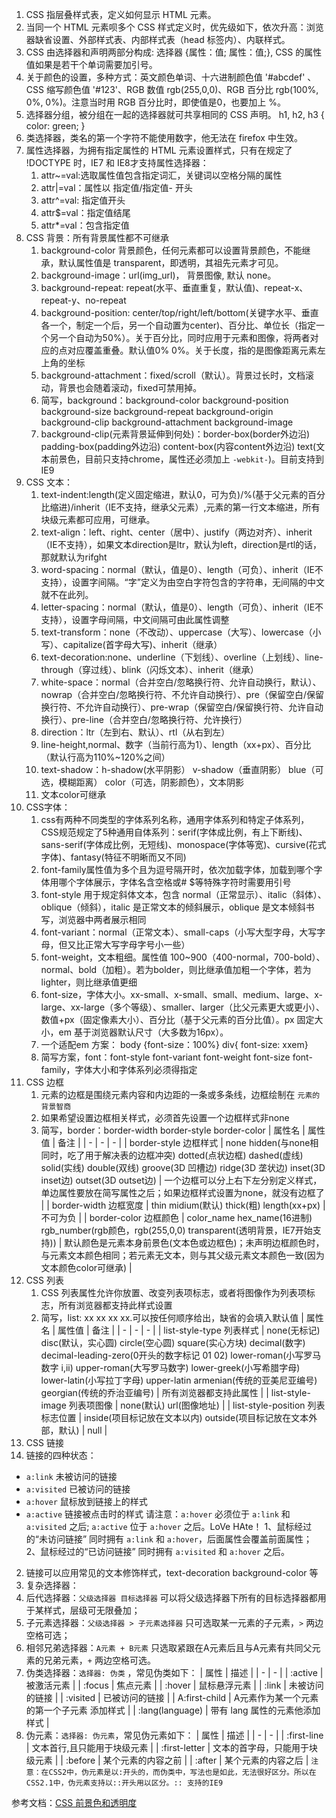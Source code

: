 1. CSS 指层叠样式表，定义如何显示 HTML 元素。
2. 当同一个 HTML 元素呗多个 CSS 样式定义时，优先级如下，依次升高：浏览器缺省设置、外部样式表、内部样式表（head 标签内）、内联样式。
3. CSS 由选择器和声明两部分构成: 选择器 {属性：值; 属性：值;}, CSS 的属性值如果是若干个单词需要加引号。
4. 关于颜色的设置，多种方式：英文颜色单词、十六进制颜色值 '#abcdef' 、CSS 缩写颜色值 '#123'、RGB 数值 rgb(255,0,0)、RGB 百分比 rgb(100%, 0%, 0%)。注意当时用 RGB 百分比时，即使值是0，也要加上 %。
5. 选择器分组，被分组在一起的选择器就可共享相同的 CSS 声明。
		h1, h2, h3 {
			color: green;
		}
6. 类选择器，类名的第一个字符不能使用数字，他无法在 firefox 中生效。
7. 属性选择器，为拥有指定属性的 HTML 元素设置样式，只有在规定了 !DOCTYPE 时，IE7 和 IE8才支持属性选择器：
	1. attr~=val:选取属性值包含指定词汇，关键词以空格分隔的属性
	2. attr|=val：属性以 指定值/指定值- 开头
	3. attr^=val: 指定值开头
	4. attr$=val：指定值结尾
	5. attr*=val：包含指定值
8. CSS 背景：所有背景属性都不可继承
	1. background-color 背景颜色，任何元素都可以设置背景颜色，不能继承，默认属性值是 transparent，即透明，其祖先元素才可见。
	2. background-image：url(img_url)， 背景图像, 默认 none。
	3. background-repeat: repeat(水平、垂直重复，默认值)、repeat-x、repeat-y、no-repeat
	4. background-position: center/top/right/left/bottom(关键字水平、垂直各一个，制定一个后，另一个自动置为center)、百分比、单位长（指定一个另一个自动为50%）。关于百分比，同时应用于元素和图像，将两者对应的点对应覆盖重叠。默认值0% 0%。关于长度，指的是图像距离元素左上角的坐标
	5. background-attachment：fixed/scroll（默认）。背景过长时，文档滚动，背景也会随着滚动，fixed可禁用掉。
	6. 简写，background：background-color background-position background-size background-repeat background-origin background-clip background-attachment background-image
    7. background-clip(元素背景延伸到何处)：border-box(border外边沿) padding-box(padding外边沿) content-box(内容content外边沿) text(文本前景色，目前只支持chrome，属性还必须加上 `-webkit-`)。目前支持到IE9
9. CSS 文本：
	1. text-indent:length(定义固定缩进，默认0，可为负)/%(基于父元素的百分比缩进)/inherit（IE不支持，继承父元素）,元素的第一行文本缩进，所有块级元素都可应用，可继承。
	2. text-align：left、right、center（居中）、justify（两边对齐）、inherit（IE不支持），如果文本direction是ltr，默认为left，direction是rtl的话，那就默认为rifght
	3. word-spacing：normal（默认，值是0）、length（可负）、inherit（IE不支持），设置字间隔。“字”定义为由空白字符包含的字符串，无间隔的中文就不在此列。
	4. letter-spacing：normal（默认，值是0）、length（可负）、inherit（IE不支持），设置字母间隔，中文间隔可由此属性调整
	5. text-transform：none（不改动）、uppercase（大写）、lowercase（小写）、capitalize(首字母大写)、inherit（继承）
	6. text-decoration:none、underline（下划线）、overline（上划线）、line-through（穿过线）、blink（闪烁文本）、inherit（继承）
	7. white-space：normal（合并空白/忽略换行符、允许自动换行，默认）、nowrap（合并空白/忽略换行符、不允许自动换行）、pre（保留空白/保留换行符、不允许自动换行）、pre-wrap（保留空白/保留换行符、允许自动换行）、pre-line（合并空白/忽略换行符、允许换行）
	8. direction：ltr（左到右、默认）、rtl（从右到左）
	9. line-height,normal、数字（当前行高为1）、length（xx+px）、百分比（默认行高为110%~120%之间）
	10. text-shadow：h-shadow(水平阴影） v-shadow（垂直阴影） blue（可选，模糊距离） color（可选，阴影颜色），文本阴影
	11. 文本color可继承
10. CSS字体：
	1. css有两种不同类型的字体系列名称，通用字体系列和特定子体系列，CSS规范规定了5种通用自体系列：serif(字体成比例，有上下断线)、sans-serif(字体成比例，无短线)、monospace(字体等宽)、cursive(花式字体)、fantasy(特征不明晰而又不同)
	2. font-family属性值为多个且为逗号隔开时，依次加载字体，加载到哪个字体用哪个字体展示，字体名含空格或# $等特殊字符时需要用引号
	3. font-style 用于规定斜体文本，包含 normal（正常显示）、italic（斜体）、oblique（倾斜），italic 是正常文本的倾斜展示，oblique 是文本倾斜书写，浏览器中两者展示相同
	4. font-variant：normal（正常文本）、small-caps（小写大型字母，大写字母，但又比正常大写字母字号小一些）
	5. font-weight，文本粗细。属性值 100~900（400-normal，700-bold）、normal、bold（加粗）。若为bolder，则比继承值加粗一个字体，若为lighter，则比继承值更细
	6. font-size，字体大小。xx-small、x-small、small、medium、large、x-large、xx-large（多个等级）、smaller、larger（比父元素更大或更小）、数值+px（固定像素大小）、百分比（基于父元素的百分比值）。px 固定大小，em 基于浏览器默认尺寸（大多数为16px）。
	7. 一个适配em 方案： body {font-size：100%} div{ font-size: xxem}
	8. 简写方案，font：font-style font-variant font-weight font-size font-family，字体大小和字体系列必须得指定
11. CSS 边框
	1. 元素的边框是围绕元素内容和内边距的一条或多条线，边框绘制在 `元素的背景智商` 
	2. 如果希望设置边框相关样式，必须首先设置一个边框样式非none
	3. 简写，border：border-width border-style border-color
 | 属性名 | 属性值 | 备注 |
	| - | - | - |
	| border-style 边框样式 | none hidden(与none相同时，吃了用于解决表的边框冲突) dotted(点状边框) dashed(虚线) solid(实线) double(双线) groove(3D 凹槽边) ridge(3D 垄状边) inset(3D inset边) outset(3D outset边) | 一个边框可以分上右下左分别定义样式，单边属性要放在简写属性之后；如果边框样式设置为none，就没有边框了 |
	| border-width 边框宽度 | thin midium(默认) thick(粗) length(xx+px) | 不可为负 |
	| border-color 边框颜色 | color_name hex_name(16进制) rgb_number(rgb颜色，rgb(255,0,0) transparent(透明背景，IE7开始支持)) | 默认颜色是元素本身前景色(文本色或边框色)；未声明边框颜色时，与元素文本颜色相同；若元素无文本，则与其父级元素文本颜色一致(因为文本颜色color可继承) |
12. CSS 列表
	1. CSS 列表属性允许你放置、改变列表项标志，或者将图像作为列表项标志，所有浏览器都支持此样式设置
	2. 简写，list: xx xx xx xx.可以按任何顺序给出，缺省的会填入默认值
 | 属性名 | 属性值 | 备注 | 
	| - | - | - |
	| list-style-type 列表样式 | none(无标记) disc(默认，实心圆) circle(空心圆) square(实心方块) decimal(数字) decimal-leading-zero(0开头的数字标记 01 02) lower-roman(小写罗马数字 i,ii) upper-roman(大写罗马数字) lower-greek(小写希腊字母) lower-latin(小写拉丁字母) upper-latin armenian(传统的亚美尼亚编号) georgian(传统的乔治亚编号) | 所有浏览器都支持此属性 |
	| list-style-image 列表项图像 | none(默认) url(图像地址) |
	| list-style-position 列表标志位置 | inside(项目标记放在文本以内) outside(项目标记放在文本外部，默认) | null |
13. CSS 链接
  1. 链接的四种状态：
   * `a:link` 未被访问的链接
   * `a:visited` 已被访问的链接
   * `a:hover` 鼠标放到链接上的样式
   * `a:active` 链接被点击时的样式
	请注意：`a:hover` 必须位于 `a:link` 和 `a:visited` 之后; `a:active` 位于 `a:hover` 之后。LoVe HAte！
	1、鼠标经过的“未访问链接” 同时拥有 `a:link` 和 `a:hover`，后面属性会覆盖前面属性；
	2、鼠标经过的“已访问链接” 同时拥有 `a:visited` 和 `a:hover` 之后。
  2. 链接可以应用常见的文本修饰样式，text-decoration background-color 等
14. 复杂选择器：
  1. 后代选择器：`父级选择器 目标选择器` 可以将父级选择器下所有的目标选择器都用于某样式，层级可无限叠加；
  2. 子元素选择器：`父级选择器 > 子元素选择器` 只可选取某一元素的子元素，`>` 两边空格可选；
  3. 相邻兄弟选择器：`A元素 + B元素` 只选取紧跟在A元素后且与A元素有共同父元素的兄弟元素，`+` 两边空格可选。
  4. 伪类选择器：`选择器: 伪类` ，常见伪类如下：
  | 属性 | 描述 |
  | - | - |
  | :active | 被激活元素 |
  | :focus | 焦点元素 |
  | :hover | 鼠标悬浮元素 |
  | :link | 未被访问的链接 |
  | :visited | 已被访问的链接 |
  | A:first-child | A元素作为某一个元素的第一个子元素 添加样式 |
  | :lang(language) | 带有 lang 属性的元素他添加样式 |
  5. 伪元素：`选择器: 伪元素`，常见伪元素如下：
  | 属性 | 描述 |
  | - | - |
  | :first-line | 文本首行,且只能用于块级元素 |
  | :first-letter | 文本的首字母，只能用于块级元素 |
  | :before | 某个元素的内容之前 |
  | :after | 某个元素的内容之后 |
  `注意：在CSS2中，伪元素是以:开头的，而伪类中，写法也是如此，无法很好区分。所以在CSS2.1中，伪元素支持以::开头用以区分。:: 支持的IE9`







参考文档：[CSS 前景色和透明度](https://www.cnblogs.com/xiaohuochai/p/5218459.html)

